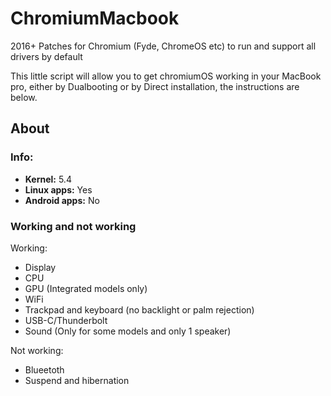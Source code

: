 # ChromiumMacbook
2016+ Patches for Chromium (Fyde, ChromeOS etc) to run and support all drivers by default


This little script will allow you to get chromiumOS working in your MacBook pro, either by Dualbooting or by Direct installation, the instructions are below.

## About

### Info:
- **Kernel:** 5.4
- **Linux apps:** Yes
- **Android apps:** No

### Working and not working

Working:

- Display
- CPU
- GPU (Integrated models only)
- WiFi 
- Trackpad and keyboard (no backlight or palm rejection)
- USB-C/Thunderbolt
- Sound (Only for some models and only 1 speaker)

Not working:

- Blueetoth
- Suspend and hibernation
